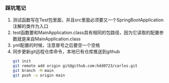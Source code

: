 ### 踩坑笔记
1. 测试函数写在Test包里面，并且src里面必须要又一个SpringBootApplication注解的类作为入口
2. test函数要和MainApplication.class具有相同的包路径，因为它读取的配置参数就是来自MainApplication.class
3. yml配置的时候，注意冒号之后要空一个空格
4. 同步更新git远程仓库命令，本地已有仓库推送到github
   ```bash
   git init
   git remote add origin git@github.com:hdd0723/carlos.git
   git branch -M main
   git push -u origin main